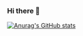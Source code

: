 ### Hi there 👋

[![Anurag's GitHub stats](https://github-readme-stats.vercel.app/api?username=JerbiMarwan)](https://github.com/anuraghazra/github-readme-stats)

<!--
**JerbiMarwan/JerbiMarwan** is a ✨ _special_ ✨ repository because its `README.md` (this file) appears on your GitHub profile.

Here are some ideas to get you started:

- 🔭 I’m currently working on ...
- 🌱 I’m currently learning ...
- 👯 I’m looking to collaborate on ...
- 🤔 I’m looking for help with ...
- 💬 Ask me about ...
- 📫 How to reach me: ...
- 😄 Pronouns: ...
- ⚡ Fun fact: ...
-->
